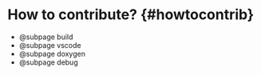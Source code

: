 # How to contribute? {#howtocontrib}

- @subpage build
- @subpage vscode
- @subpage doxygen
- @subpage debug